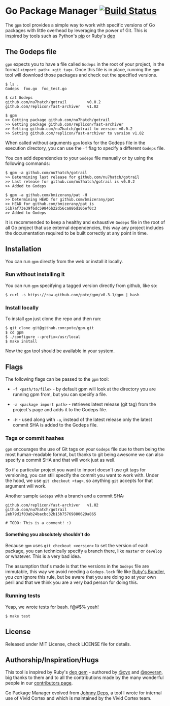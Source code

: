 # Go Package Manager [![Build Status](https://travis-ci.org/pote/hashifiable.png?branch=master)](https://travis-ci.org/pote/gpm)

The `gpm` tool provides a simple way to work with specific versions of Go packages with little overhead by leveraging the power of Git. This is inspired by tools such as Python's [pip](http://www.pip-installer.org/) or Ruby's [dep](http://cyx.github.io/dep/)


## The Godeps file

`gpm` expects you to have a file called `Godeps` in the root of your project, in the format `<import path> <git tag>`.
Once this file is in place, running the `gpm` tool will download those packages and check out the specified versions.

```
$ ls .
Godeps  foo.go  foo_test.go

$ cat Godeps
github.com/nu7hatch/gotrail         v0.0.2
github.com/replicon/fast-archiver   v1.02

$ gpm
>> Getting package github.com/nu7hatch/gotrail
>> Getting package github.com/replicon/fast-archiver
>> Setting github.com/nu7hatch/gotrail to version v0.0.2
>> Setting github.com/replicon/fast-archiver to version v1.02
```

When called without arguments `gpm` looks for the Godeps file in the execution directory, you can use the `-f` flag to specify a different `Godeps` file.

You can add dependencies to your `Godeps` file manually or by using the following commands:

```
$ gpm -a github.com/nu7hatch/gotrail
>> Determining last release for github.com/nu7hatch/gotrail
>> Last release for github.com/nu7hatch/gotrail is v0.0.2
>> Added to Godeps

$ gpm -a github.com/bmizerany/pat -H
>> Determining HEAD for github.com/bmizerany/pat
>> HEAD for github.com/bmizerany/pat is  51b7af73e39f6dc59846b22d56ca886d105ef0c3
>> Added to Godeps
```

It is recommended to keep a healthy and exhaustive `Godeps` file in the root of all Go project that use external dependencies,
this way any project includes the documentation required to be built correctly at any point in time.

## Installation

You can run `gpm` directly from the web or install it locally.

### Run without installing it

You can run `gpm` specifying a tagged version directly from github, like so:

```
$ curl -s https://raw.github.com/pote/gpm/v0.3.1/gpm | bash
```

### Install locally

To install `gpm` just clone the repo and then run:

    $ git clone git@github.com:pote/gpm.git
    $ cd gpm
    $ ./configure --prefix=/usr/local
    $ make install

Now the `gpm` tool should be available in your system.

## Flags

The following flags can be passed to the `gpm` tool:


* `-f <path/to/file>`          - by default gpm will look at the directory you are running gpm from, but you can
                                 specify a file.
    
* `-a <package import path>`   - retrieves latest release (git tag) from the project's page and adds it to the
                                 Godeps file.
    
* `-H`                         - used along with `-a`, instead of the latest release only the latest commit SHA
                                 is added to the Godeps file.



### Tags or commit hashes

`gpm` encourages the use of Git tags on your `Godeps` file due to them being
the most human-readable format, but thanks to git being awesome we can also 
specify a commit SHA and that will work just as well.

So if a particular project you want to import doesn't use git tags for versioning,
you can still specify the commit you want to work with. Under the hood, we use
`git checkout <tag>`, so anything `git` accepts for that argument will work.

Another sample `Godeps` with a branch and a commit SHA:

```
github.com/replicon/fast-archiver   v1.02
github.com/nu7hatch/gotrail         2eb79d1f03ab24bacbc32b15b75769880629a865

# TODO: This is a comment! :)
```

#### Something you absolutely shouldn't do

Because `gpm` uses `git checkout <version>` to set the version of each package, you can technically specify a branch there, like `master` or `develop` or whatever. This is a very bad idea.

The assumption that's made is that the versions in the `Godeps` file are immutable, this way we avoid needing a `Godeps.lock` file like [Ruby's Bundler](http://bundler.io/), you *can* ignore this rule, but be aware that you are doing so at your own peril and that we think you are a very bad person for doing this.


### Running tests

Yeap, we wrote tests for bash. f@#$% yeah!

```
$ make test
```

## License

Released under MIT License, check LICENSE file for details.

## Authorship/Inspiration/Hugs

This tool is inspired by Ruby's [dep gem](http://cyx.github.io/dep/) - authored by [@cyx](http://cyx.is/) and [@soveran](http://soveran.com/), big thanks to them and to all the contributions made by the many wonderful people in our [contributors page](https://github.com/pote/gpm/graphs/contributors).

Go Package Manager evolved from [Johnny Deps](https://github.com/VividCortex/johnny-deps), a tool I wrote for internal use of Vivid Cortex and which is maintained by the Vivid Cortex team.
